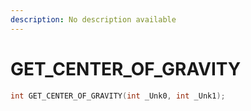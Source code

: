 ```yaml
---
description: No description available 
---
```


# GET_CENTER_OF_GRAVITY

```cpp
int GET_CENTER_OF_GRAVITY(int _Unk0, int _Unk1);
```